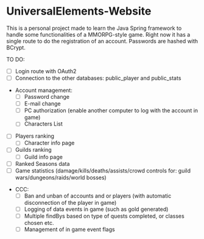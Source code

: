 
# UniversalElements-Website
This is a personal project made to learn the Java Spring framework to handle some functionalities of a MMORPG-style game.
Right now it has a single route to do the registration of an account. Passwords are hashed with BCrypt.


TO DO:
 - [ ] Login route with OAuth2
 - [ ] Connection to the other databases: public_player and public_stats
 - Account management:
	  - [ ] Password change
	  - [ ] E-mail change
	  - [ ] PC authorization (enable another computer to log with the account in game)
    - [ ] Characters List
 - [ ] Players ranking
    - [ ] Character info page
 - [ ] Guilds ranking
     - [ ] Guild info page
 - [ ] Ranked Seasons data
 - [ ] Game statistics (damage/kills/deaths/assists/crowd controls for: guild wars/dungeons/raids/world bosses)
 - CCC:
	  - [ ] Ban and unban of accounts and or players (with automatic disconnection of the player in game)
	  - [ ] Logging of data events in game (such as gold generated)
      - [ ] Multiple findBys based on type of quests completed, or classes chosen etc.
	  - [ ] Management of in game event flags

